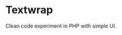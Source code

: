 # Textwrap

 Clean code experiment in PHP with simple UI.

[screenshot]: https://raw.githubusercontent.com/adrolli/textwrap/master/textwrap.png "Textwrap Screenie"
